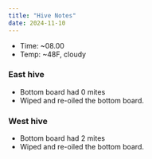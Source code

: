 ```yaml
---
title: "Hive Notes"
date: 2024-11-10
---
```


- Time: ~08.00
- Temp: ~48F, cloudy

### East hive

- Bottom board had 0 mites
- Wiped and re-oiled the bottom board.

### West hive

- Bottom board had 2 mites
- Wiped and re-oiled the bottom board.


